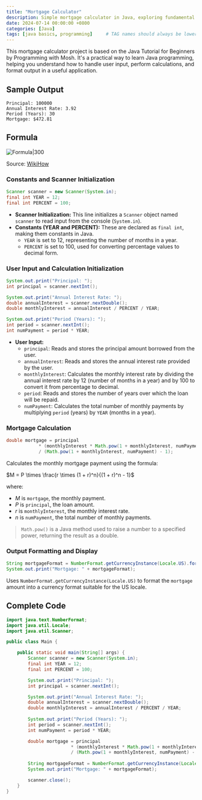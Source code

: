 ```yaml
---
title: "Mortgage Calculator"
description: Simple mortgage calculator in Java, exploring fundamental programming concepts and practical financial calculations.
date: 2024-07-14 00:00:00 +0800
categories: [Java]
tags: [java basics, programming]     # TAG names should always be lowercase
---
```

This mortgage calculator project is based on the Java Tutorial for Beginners by Programming with Mosh. It's a practical way to learn Java programming, helping you understand how to handle user input, perform calculations, and format output in a useful application.

## Sample Output
```
Principal: 100000
Annual Interest Rate: 3.92
Period (Years): 30
Mortgage: $472.81
```


## Formula
![Formula|300](https://www.wikihow.com/images/thumb/8/88/Calculate-Mortgage-Payments-Step-6-Version-3.jpg/v4-460px-Calculate-Mortgage-Payments-Step-6-Version-3.jpg.webp)

Source: [WikiHow](https://www.wikihow.com/Calculate-Mortgage-Payments)


### Constants and Scanner Initialization
```java
Scanner scanner = new Scanner(System.in);
final int YEAR = 12;
final int PERCENT = 100;
```

- **Scanner Initialization:** This line initializes a `Scanner` object named `scanner` to read input from the console (`System.in`).
- **Constants (YEAR and PERCENT):** These are declared as `final int`, making them constants in Java.
	 - `YEAR` is set to 12, representing the number of months in a year.
	 - `PERCENT` is set to 100, used for converting percentage values to decimal form.


### User Input and Calculation Initialization
```java
System.out.print("Principal: ");
int principal = scanner.nextInt();

System.out.print("Annual Interest Rate: ");
double annualInterest = scanner.nextDouble();
double monthlyInterest = annualInterest / PERCENT / YEAR;

System.out.print("Period (Years): ");
int period = scanner.nextInt();
int numPayment = period * YEAR;
```

- **User Input:**
	- `principal`: Reads and stores the principal amount borrowed from the user.
	- `annualInterest`: Reads and stores the annual interest rate provided by the user.
	- `monthlyInterest`: Calculates the monthly interest rate by dividing the annual interest rate by 12 (number of months in a year) and by 100 to convert it from percentage to decimal.
	- `period`: Reads and stores the number of years over which the loan will be repaid.
	- `numPayment`: Calculates the total number of monthly payments by multiplying `period` (years) by `YEAR` (months in a year).

### Mortgage Calculation
```java
double mortgage = principal
            * (monthlyInterest * Math.pow(1 + monthlyInterest, numPayment))
            / (Math.pow(1 + monthlyInterest, numPayment) - 1);
```

Calculates the monthly mortgage payment using the formula:

$`M = P \times \frac{r \times (1 + r)^n}{(1 + r)^n - 1}`$

where:
- $M$ is `mortgage`, the monthly payment.
- $P$ is ``principal``, the loan amount.
- $r$ is ``monthlyInterest``, the monthly interest rate.
- $n$ is ``numPayment``, the total number of monthly payments.

> `Math.pow()` is a Java method used to raise a number to a specified power, returning the result as a double.

### Output Formatting and Display
```java
String mortgageFormat = NumberFormat.getCurrencyInstance(Locale.US).format(mortgage);
System.out.print("Mortgage: " + mortgageFormat);
```

Uses `NumberFormat.getCurrencyInstance(Locale.US)` to format the `mortgage` amount into a currency format suitable for the US locale.

## Complete Code
```java
import java.text.NumberFormat;
import java.util.Locale;
import java.util.Scanner;

public class Main {

    public static void main(String[] args) {
        Scanner scanner = new Scanner(System.in);
        final int YEAR = 12;
        final int PERCENT = 100;

        System.out.print("Principal: ");
        int principal = scanner.nextInt();

        System.out.print("Annual Interest Rate: ");
        double annualInterest = scanner.nextDouble();
        double monthlyInterest = annualInterest / PERCENT / YEAR;
        
        System.out.print("Period (Years): ");
        int period = scanner.nextInt();
        int numPayment = period * YEAR;

        double mortgage = principal 
                        * (monthlyInterest * Math.pow(1 + monthlyInterest, numPayment))
                        / (Math.pow(1 + monthlyInterest, numPayment) - 1);
        
        String mortgageFormat = NumberFormat.getCurrencyInstance(Locale.US).format(mortgage);
        System.out.print("Mortgage: " + mortgageFormat);

        scanner.close();
    }
}
```
